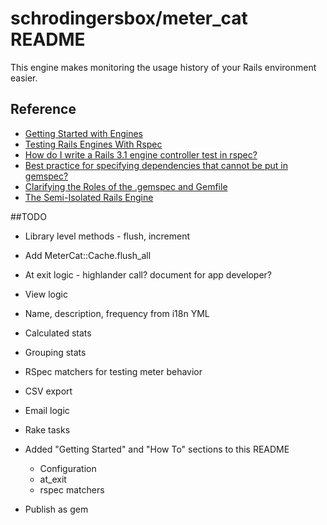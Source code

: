 # schrodingersbox/meter_cat README

This engine makes monitoring the usage history of your Rails environment easier.

## Reference

 * [Getting Started with Engines](http://edgeguides.rubyonrails.org/engines.html)
 * [Testing Rails Engines With Rspec](http://whilefalse.net/2012/01/25/testing-rails-engines-rspec/)
 * [How do I write a Rails 3.1 engine controller test in rspec?](http://stackoverflow.com/questions/5200654/how-do-i-write-a-rails-3-1-engine-controller-test-in-rspec)
 * [Best practice for specifying dependencies that cannot be put in gemspec?](https://groups.google.com/forum/?fromgroups=#!topic/ruby-bundler/U7FMRAl3nJE)
 * [Clarifying the Roles of the .gemspec and Gemfile](http://yehudakatz.com/2010/12/16/clarifying-the-roles-of-the-gemspec-and-gemfile/)
 * [The Semi-Isolated Rails Engine](http://bibwild.wordpress.com/2012/05/10/the-semi-isolated-rails-engine/)

##TODO

 * Library level methods - flush, increment

 * Add MeterCat::Cache.flush_all
 * At exit logic - highlander call? document for app developer?

 * View logic
 * Name, description, frequency from i18n YML

 * Calculated stats
 * Grouping stats

 * RSpec matchers for testing meter behavior

 * CSV export

 * Email logic

 * Rake tasks

 * Added "Getting Started" and "How To" sections to this README
   * Configuration
   * at_exit
   * rspec matchers

 * Publish as gem